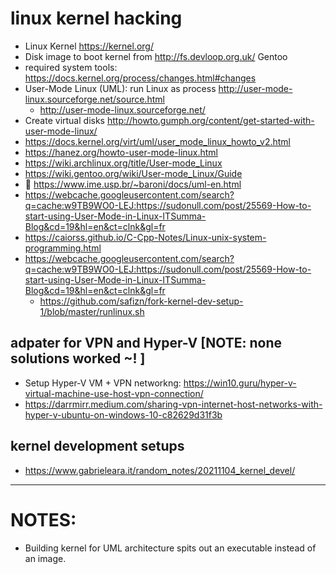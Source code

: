 # linux kernel hacking
-	Linux Kernel https://kernel.org/
- Disk image to boot kernel from http://fs.devloop.org.uk/   Gentoo
- required system tools: https://docs.kernel.org/process/changes.html#changes 
- User-Mode Linux (UML): run Linux as process http://user-mode-linux.sourceforge.net/source.html
  - http://user-mode-linux.sourceforge.net/
- Create virtual disks http://howto.gumph.org/content/get-started-with-user-mode-linux/
- https://docs.kernel.org/virt/uml/user_mode_linux_howto_v2.html
- https://hanez.org/howto-user-mode-linux.html
- https://wiki.archlinux.org/title/User-mode_Linux
- https://wiki.gentoo.org/wiki/User-mode_Linux/Guide
- 🌟 https://www.ime.usp.br/~baroni/docs/uml-en.html
- https://webcache.googleusercontent.com/search?q=cache:w9TB9WO0-LEJ:https://sudonull.com/post/25569-How-to-start-using-User-Mode-in-Linux-ITSumma-Blog&cd=19&hl=en&ct=clnk&gl=fr
- https://caiorss.github.io/C-Cpp-Notes/Linux-unix-system-programming.html 
- https://webcache.googleusercontent.com/search?q=cache:w9TB9WO0-LEJ:https://sudonull.com/post/25569-How-to-start-using-User-Mode-in-Linux-ITSumma-Blog&cd=19&hl=en&ct=clnk&gl=fr
  - https://github.com/safizn/fork-kernel-dev-setup-1/blob/master/runlinux.sh

## adpater for VPN and Hyper-V [NOTE: none solutions worked ~! ]
- Setup Hyper-V VM + VPN networkng: https://win10.guru/hyper-v-virtual-machine-use-host-vpn-connection/
- https://darrmirr.medium.com/sharing-vpn-internet-host-networks-with-hyper-v-ubuntu-on-windows-10-c82629d31f3b


## kernel development setups 
- https://www.gabrieleara.it/random_notes/20211104_kernel_devel/


____________________________________

# NOTES: 
- Building kernel for UML architecture spits out an executable instead of an image. 